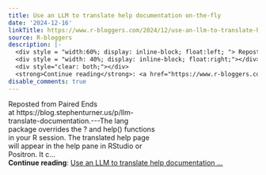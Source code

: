 ```yaml
---
title: Use an LLM to translate help documentation on-the-fly
date: '2024-12-16'
linkTitle: https://www.r-bloggers.com/2024/12/use-an-llm-to-translate-help-documentation-on-the-fly/
source: R-bloggers
description: |-
  <div style = "width:60%; display: inline-block; float:left; "> Reposted from Paired Ends at https://blog.stephenturner.us/p/llm-translate-documentation.---The lang package overrides the ? and help() functions in your R session. The translated help page will appear in the help pane in RStudio or Positron. It c...</div>
  <div style = "width: 40%; display: inline-block; float:right;"></div>
  <div style="clear: both;"></div>
  <strong>Continue reading</strong>: <a href="https://www.r-bloggers.com/2024/12/use-an-llm-to-translate-help-documentation-on-the-fly/">Use an LLM to translate help documentation ...
disable_comments: true
---
```

<div style = "width:60%; display: inline-block; float:left; "> Reposted from Paired Ends at https://blog.stephenturner.us/p/llm-translate-documentation.---The lang package overrides the ? and help() functions in your R session. The translated help page will appear in the help pane in RStudio or Positron. It c...</div>
<div style = "width: 40%; display: inline-block; float:right;"></div>
<div style="clear: both;"></div>
<strong>Continue reading</strong>: <a href="https://www.r-bloggers.com/2024/12/use-an-llm-to-translate-help-documentation-on-the-fly/">Use an LLM to translate help documentation ...